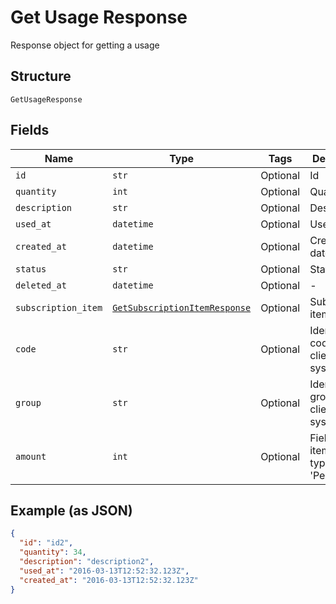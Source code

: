 
# Get Usage Response

Response object for getting a usage

## Structure

`GetUsageResponse`

## Fields

| Name | Type | Tags | Description |
|  --- | --- | --- | --- |
| `id` | `str` | Optional | Id |
| `quantity` | `int` | Optional | Quantity |
| `description` | `str` | Optional | Description |
| `used_at` | `datetime` | Optional | Used at |
| `created_at` | `datetime` | Optional | Creation date |
| `status` | `str` | Optional | Status |
| `deleted_at` | `datetime` | Optional | - |
| `subscription_item` | [`GetSubscriptionItemResponse`](../../doc/models/get-subscription-item-response.md) | Optional | Subscription item |
| `code` | `str` | Optional | Identification code in the client system |
| `group` | `str` | Optional | Identification group in the client system |
| `amount` | `int` | Optional | Field used in item scheme type 'Percent' |

## Example (as JSON)

```json
{
  "id": "id2",
  "quantity": 34,
  "description": "description2",
  "used_at": "2016-03-13T12:52:32.123Z",
  "created_at": "2016-03-13T12:52:32.123Z"
}
```

